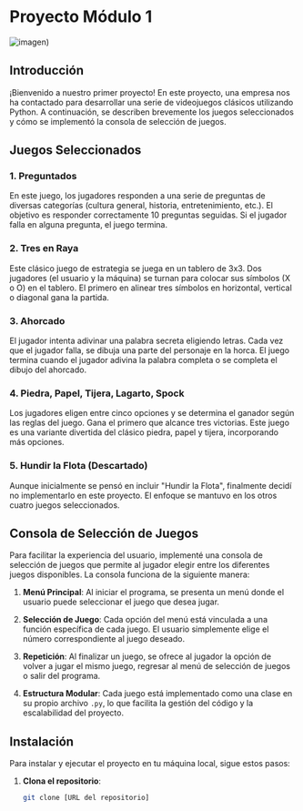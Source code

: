 # Proyecto Módulo 1

![imagen](https://www.rotulatumismo.com/47000-large_default/neon-game-zone.jpg))

## Introducción

¡Bienvenido a nuestro primer proyecto! En este proyecto, una empresa nos ha contactado para desarrollar una serie de videojuegos clásicos utilizando Python. A continuación, se describen brevemente los juegos seleccionados y cómo se implementó la consola de selección de juegos.

## Juegos Seleccionados

### 1. Preguntados

En este juego, los jugadores responden a una serie de preguntas de diversas categorías (cultura general, historia, entretenimiento, etc.). El objetivo es responder correctamente 10 preguntas seguidas. Si el jugador falla en alguna pregunta, el juego termina.

### 2. Tres en Raya

Este clásico juego de estrategia se juega en un tablero de 3x3. Dos jugadores (el usuario y la máquina) se turnan para colocar sus símbolos (X o O) en el tablero. El primero en alinear tres símbolos en horizontal, vertical o diagonal gana la partida.

### 3. Ahorcado

El jugador intenta adivinar una palabra secreta eligiendo letras. Cada vez que el jugador falla, se dibuja una parte del personaje en la horca. El juego termina cuando el jugador adivina la palabra completa o se completa el dibujo del ahorcado.

### 4. Piedra, Papel, Tijera, Lagarto, Spock

Los jugadores eligen entre cinco opciones y se determina el ganador según las reglas del juego. Gana el primero que alcance tres victorias. Este juego es una variante divertida del clásico piedra, papel y tijera, incorporando más opciones.

### 5. Hundir la Flota (Descartado)

Aunque inicialmente se pensó en incluir "Hundir la Flota", finalmente decidí no implementarlo en este proyecto. El enfoque se mantuvo en los otros cuatro juegos seleccionados.

## Consola de Selección de Juegos

Para facilitar la experiencia del usuario, implementé una consola de selección de juegos que permite al jugador elegir entre los diferentes juegos disponibles. La consola funciona de la siguiente manera:

1. **Menú Principal**: Al iniciar el programa, se presenta un menú donde el usuario puede seleccionar el juego que desea jugar.
  
2. **Selección de Juego**: Cada opción del menú está vinculada a una función específica de cada juego. El usuario simplemente elige el número correspondiente al juego deseado.

3. **Repetición**: Al finalizar un juego, se ofrece al jugador la opción de volver a jugar el mismo juego, regresar al menú de selección de juegos o salir del programa.

4. **Estructura Modular**: Cada juego está implementado como una clase en su propio archivo `.py`, lo que facilita la gestión del código y la escalabilidad del proyecto.

## Instalación

Para instalar y ejecutar el proyecto en tu máquina local, sigue estos pasos:

1. **Clona el repositorio**:
   ```bash
   git clone [URL del repositorio]
